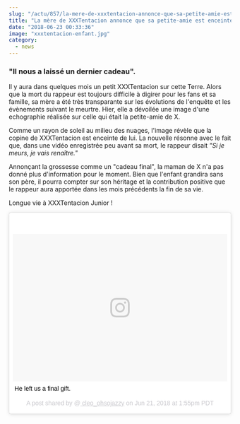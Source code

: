 ```yaml
--- 
slug: "/actu/857/la-mere-de-xxxtentacion-annonce-que-sa-petite-amie-est-enceinte-de-lui"
title: "La mère de XXXTentacion annonce que sa petite-amie est enceinte de lui"
date: "2018-06-23 00:33:36"
image: "xxxtentacion-enfant.jpg"
category:
  - news
---
```

<h3><strong>"Il nous a laissé un dernier cadeau".</strong></h3>

<p>Il y aura dans quelques mois un petit XXXTentacion sur cette Terre. Alors que la mort du rappeur est toujours difficile à digirer pour les fans et sa famille, sa mère a été très transparante sur les évolutions de l'enquête et les évènements suivant le meurtre. Hier, elle a dévoilée une image d'une echographie réalisée sur celle qui était la petite-amie de X. </p>

<p>Comme un rayon de soleil au milieu des nuages, l'image révèle que la copine de XXXTentacion est enceinte de lui. La nouvelle résonne avec le fait que, dans une vidéo enregistrée peu avant sa mort, le rappeur disait<em> "Si je meurs, je vais renaître."</em></p>

<p>Annonçant la grossesse comme un "cadeau final", la maman de X n'a pas donné plus d'information pour le moment. Bien que l'enfant grandira sans son père, il pourra compter sur son héritage et la contribution positive que le rappeur aura apportée dans les mois précédents la fin de sa vie.</p>

<p>Longue vie à XXXTentacion Junior !</p>
<blockquote class="instagram-media" data-instgrm-captioned data-instgrm-permalink="https://www.instagram.com/p/BkTQdl3hvuN/" data-instgrm-version="8" style=" background:#FFF; border:0; border-radius:3px; box-shadow:0 0 1px 0 rgba(0,0,0,0.5),0 1px 10px 0 rgba(0,0,0,0.15); margin: 1px; max-width:658px; padding:0; width:99.375%; width:-webkit-calc(100% - 2px); width:calc(100% - 2px);"><div style="padding:8px;"> <div style=" background:#F8F8F8; line-height:0; margin-top:40px; padding:34.35185185185185% 0; text-align:center; width:100%;"> <div style=" background:url(data:image/png;base64,iVBORw0KGgoAAAANSUhEUgAAACwAAAAsCAMAAAApWqozAAAABGdBTUEAALGPC/xhBQAAAAFzUkdCAK7OHOkAAAAMUExURczMzPf399fX1+bm5mzY9AMAAADiSURBVDjLvZXbEsMgCES5/P8/t9FuRVCRmU73JWlzosgSIIZURCjo/ad+EQJJB4Hv8BFt+IDpQoCx1wjOSBFhh2XssxEIYn3ulI/6MNReE07UIWJEv8UEOWDS88LY97kqyTliJKKtuYBbruAyVh5wOHiXmpi5we58Ek028czwyuQdLKPG1Bkb4NnM+VeAnfHqn1k4+GPT6uGQcvu2h2OVuIf/gWUFyy8OWEpdyZSa3aVCqpVoVvzZZ2VTnn2wU8qzVjDDetO90GSy9mVLqtgYSy231MxrY6I2gGqjrTY0L8fxCxfCBbhWrsYYAAAAAElFTkSuQmCC); display:block; height:44px; margin:0 auto -44px; position:relative; top:-22px; width:44px;"></div></div> <p style=" margin:8px 0 0 0; padding:0 4px;"> <a href="https://www.instagram.com/p/BkTQdl3hvuN/" style=" color:#000; font-family:Arial,sans-serif; font-size:14px; font-style:normal; font-weight:normal; line-height:17px; text-decoration:none; word-wrap:break-word;" target="_blank">He left us a final gift.</a></p> <p style=" color:#c9c8cd; font-family:Arial,sans-serif; font-size:14px; line-height:17px; margin-bottom:0; margin-top:8px; overflow:hidden; padding:8px 0 7px; text-align:center; text-overflow:ellipsis; white-space:nowrap;">A post shared by @<a href="https://www.instagram.com/cleo_ohsojazzy/" style=" color:#c9c8cd; font-family:Arial,sans-serif; font-size:14px; font-style:normal; font-weight:normal; line-height:17px;" target="_blank"> cleo_ohsojazzy</a> on <time style=" font-family:Arial,sans-serif; font-size:14px; line-height:17px;" datetime="2018-06-21T20:55:51+00:00">Jun 21, 2018 at 1:55pm PDT</time></p></div></blockquote> <script async defer src="//www.instagram.com/embed.js"></script>